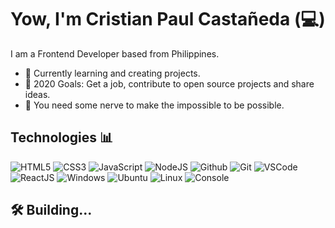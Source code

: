 # Yow, I'm Cristian Paul Castañeda (:computer:)

I am a Frontend Developer based from Philippines.

- 🚧 Currently learning and creating projects.
- 💯 2020 Goals: Get a job, contribute to open source projects and share ideas.
- 💭 You need some nerve to make the impossible to be possible.

## Technologies 📊
![HTML5](https://img.icons8.com/color/30/html-5.png)
![CSS3](https://img.icons8.com/color/30/css3.png)
![JavaScript](https://img.icons8.com/color/30/javascript.png)
![NodeJS](https://img.icons8.com/color/30/nodejs.png)
![Github](https://img.icons8.com/material-outlined/30/github.png)
![Git](https://img.icons8.com/color/30/git.png)
![VSCode](https://img.icons8.com/color/30/visual-studio-code-2019.png)
![ReactJS](https://img.icons8.com/color/30/react-native.png)
![Windows](https://img.icons8.com/color/30/windows-10.png)
![Ubuntu](https://img.icons8.com/color/30/ubuntu--v1.png)
![Linux](https://img.icons8.com/color/30/linux.png)
![Console](https://img.icons8.com/color/30/console.png)

## 🛠 Building...
